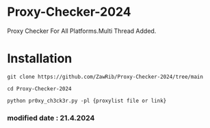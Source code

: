 # Proxy-Checker-2024
Proxy Checker For All Platforms.Multi Thread Added.
# Installation

```
git clone https://github.com/ZawRib/Proxy-Checker-2024/tree/main
```
```
cd Proxy-Checker-2024
```
```
python pr0xy_ch3ck3r.py -pl {proxylist file or link}
```

### modified date : 21.4.2024

